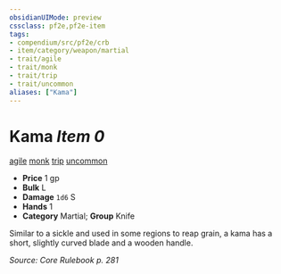 ```yaml
---
obsidianUIMode: preview
cssclass: pf2e,pf2e-item
tags:
- compendium/src/pf2e/crb
- item/category/weapon/martial
- trait/agile
- trait/monk
- trait/trip
- trait/uncommon
aliases: ["Kama"]
---
```

# Kama *Item 0*  
[agile](/rules/traits/agile.md)  [monk](/rules/traits/monk.md)  [trip](/rules/traits/trip.md)  [uncommon](/rules/traits/uncommon.md)  

- **Price** 1 gp
- **Bulk** L
- **Damage** `1d6` S
- **Hands** 1
- **Category** Martial; **Group** Knife 

Similar to a sickle and used in some regions to reap grain, a kama has a short, slightly curved blade and a wooden handle.

*Source: Core Rulebook p. 281*